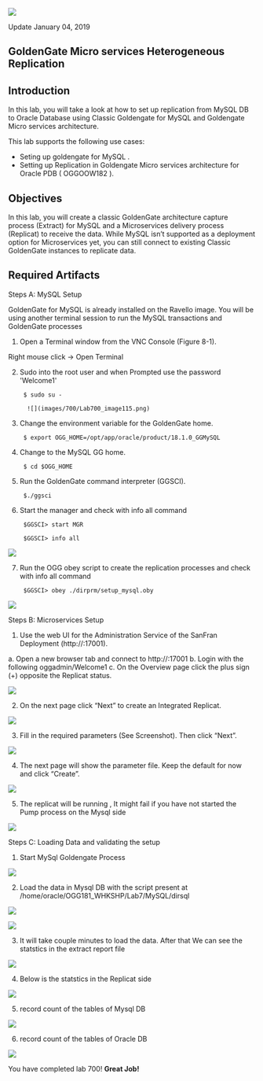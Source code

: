 ![](images/700/Lab700_image100.PNG)

Update January 04, 2019

## GoldenGate Micro services Heterogeneous Replication
## Introduction

In this lab, you will take a look at how to set up replication from MySQL DB to Oracle Database using Classic Goldengate for MySQL and Goldengate Micro services architecture.

This lab supports the following use cases:
-	Seting up goldengate for MySQL .
-	Setting up Replication in Goldengate Micro services architecture for Oracle PDB ( OGGOOW182 ).

## Objectives

In this lab, you will create a classic GoldenGate architecture capture process (Extract) for MySQL and a Microservices delivery process (Replicat) to receive the data.  While MySQL isn’t supported as a deployment option for Microservices yet, you can still connect to existing Classic GoldenGate instances to replicate data.

## Required Artifacts

Steps A: MySQL Setup

GoldenGate for MySQL is already installed on the Ravello image.  You will be using another terminal session to run the MySQL transactions and GoldenGate processes

1. Open a Terminal window from the VNC Console (Figure 8-1).

Right mouse click -> Open Terminal

2. Sudo into the root user and when Prompted use the password 'Welcome1'

        $ sudo su -

         ![](images/700/Lab700_image115.png) 

3. Change the environment variable for the GoldenGate home.

        $ export OGG_HOME=/opt/app/oracle/product/18.1.0_GGMySQL


4. Change to the MySQL GG home.

        $ cd $OGG_HOME


5. Run the GoldenGate command interpreter (GGSCI).

        $./ggsci

6. Start the manager and check with info all command

        $GGSCI> start MGR

        $GGSCI> info all

![](images/700/Lab700_image101.png)

7. Run the OGG obey script to create the replication processes and check with info all command

        $GGSCI> obey ./dirprm/setup_mysql.oby

![](images/700/Lab700_image102.png)

Steps B: Microservices Setup

1. Use the web UI for the Administration Service of the SanFran Deployment (http://<hostname>:17001).

a.  Open a new browser tab and connect to http://<hostname>:17001 
b.  Login with the following oggadmin/Welcome1
c.  On the Overview page click the plus sign (+) opposite the Replicat status.

![](images/700/Lab700_image103.png)

2. On the next page click “Next” to create an Integrated Replicat.

![](images/700/Lab700_image104.png)

3. Fill in the required parameters (See Screenshot).  Then click “Next”.

![](images/700/Lab700_image105.png)

4. The next page will show the parameter file.  Keep the default for now and click “Create”.

![](images/700/Lab700_image106.png)

5. The replicat will be running , It might fail if you have not started the Pump process on the Mysql side

![](images/700/Lab700_image107.png)

Steps C: Loading Data and validating the setup

1. Start MySql Goldengate Process

![](images/700/Lab700_image108.png)

2. Load the data in Mysql DB with the script present at /home/oracle/OGG181_WHKSHP/Lab7/MySQL/dirsql

![](images/700/Lab700_image109.png)

![](images/700/Lab700_image110.png)

3. It will take couple minutes to load the data. After that We can see the statstics in the extract report file

![](images/700/Lab700_image111.png)

4. Below is the statstics in the Replicat side

![](images/700/Lab700_image112.png)

5. record count of the tables of Mysql DB

![](images/700/Lab700_image113.png)

6. record count of the tables of Oracle DB

![](images/700/Lab700_image114.png)

You have completed lab 700!   **Great Job!**
